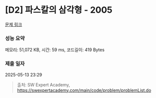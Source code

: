 # [D2] 파스칼의 삼각형 - 2005 

[문제 링크](https://swexpertacademy.com/main/code/problem/problemDetail.do?contestProbId=AV5P0-h6Ak4DFAUq) 

### 성능 요약

메모리: 51,072 KB, 시간: 59 ms, 코드길이: 419 Bytes

### 제출 일자

2025-05-13 23:29



> 출처: SW Expert Academy, https://swexpertacademy.com/main/code/problem/problemList.do